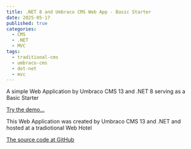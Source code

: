```yaml
---
title: .NET 8 and Umbraco CMS Web App - Basic Starter
date: 2025-05-17
published: true
categories:
  - CMS
  - .NET
  - MVC
tags:
  - traditional-cms
  - umbraco-cms
  - dot-net
  - mvc
---
```


A simple Web Application by Umbraco CMS 13 and .NET 8 serving as a Basic Starter

<a href="https://persteenolsen.com" target="_blank" title="A simple Umbraco Starter">Try the demo...</a>

This Web Application was created by Umbraco CMS 13 and .NET and hosted at a tradiotional Web Hotel

<a href="https://github.com/persteenolsen/umbraco-13-starter-one" target="_blank">The source code at GitHub</a>

